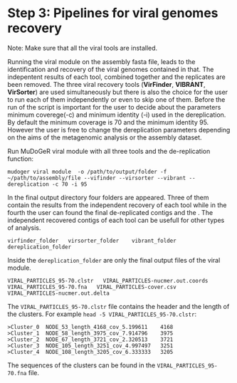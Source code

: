 
# Step 3: Pipelines for viral genomes recovery 
Note: Make sure that all the viral tools are installed. 

Running the viral module on the assembly fasta file, leads to the identification and recovery of the viral genomes contained in that. The indepentent results of each tool, combined together and the replicates are been removed. The three viral recovery tools (**VirFinder**, **VIBRANT**, **VirSorter**) are used simultaneously but there is also the choice for the user to run each of them independently or even to skip one of them.  Before the run of the script is important for the user to decide about the parameters minimum coverege(-c) and minimum identity (-i) used in the dereplication. By default the minimum coverage is 70 and the minimum identity 95. However the user is free to change the dereplication parameters depending on the aims of the metagenomic analysis or the assembly dataset. 

Run MuDoGeR viral  module with all three tools and the de-replication function:
``` 
mudoger viral module  -o /path/to/output/folder -f ~/path/to/assembly/file --vifinder --virsorter --vibrant --dereplication -c 70 -i 95 
 ```

In the final output directory four folders are appeared. Three of them contain the results from the independent recovery of each tool while in the fourth the user can found the final de-replicated contigs and the . The independent recovered contigs of each tool can be usefull for other types of analysis. 

```
virfinder_folder   virsorter_folder    vibrant_folder    dereplication_folder
``` 
Inside the `dereplication_folder` are only the final output files of the viral module.

``` 
VIRAL_PARTICLES_95-70.clstr   VIRAL_PARTICLES-nucmer.out.coords   VIRAL_PARTICLES_95-70.fna   VIRAL_PARTICLES-cover.csv   
VIRAL_PARTICLES-nucmer.out.delta
``` 
The  `VIRAL_PARTICLES_95-70.clstr` file contains the header and the length of the clusters. For example `head -5 VIRAL_PARTICLES_95-70.clstr`:

```
>Cluster_0	NODE_53_length_4168_cov_5.199611	4168 
>Cluster_1	NODE_58_length_3975_cov_7.914796	3975
>Cluster_2	NODE_67_length_3721_cov_2.320513	3721
>Cluster_3	NODE_105_length_3251_cov_4.997497	3251
>Cluster_4	NODE_108_length_3205_cov_6.333333	3205

```
The sequences of the clusters can be found in the `VIRAL_PARTICLES_95-70.fna` file.









